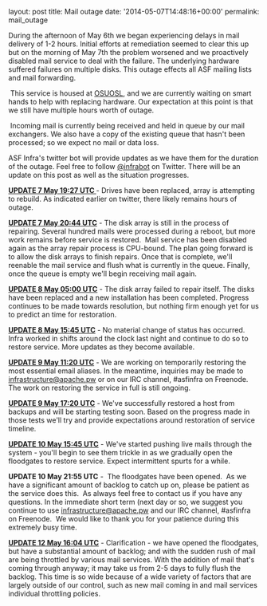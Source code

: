 
layout: post
title: Mail outage
date: '2014-05-07T14:48:16+00:00'
permalink: mail_outage

<p>During the afternoon of May 6th we began experiencing delays in mail delivery of 1-2 hours. Initial efforts at remediation seemed to clear this up but on the morning of May 7th the problem worsened and we proactively disabled mail service to deal with the failure. The underlying hardware suffered failures on multiple disks. This outage effects all ASF mailing lists and mail forwarding. </p> 
  <p>&nbsp;This service is housed at <a href="http://osuosl.org">OSUOSL</a>, and we are currently waiting on smart hands to help with replacing hardware. Our expectation at this point is that we still have multiple hours worth of outage.&nbsp;</p> 
  <p>&nbsp;Incoming mail is currently being received and held in queue by our mail exchangers. We also have a copy of the existing queue that hasn't been processed; so we expect no mail or data loss. &nbsp;</p> 
  <p>ASF Infra's twitter bot will provide updates as we have them for the duration of the outage. Feel free to follow <a href="https://twitter.com/infrabot">@infrabot</a>&nbsp;on Twitter. There will be an update on this post as well as the situation progresses.</p> 
  <p><b><u>UPDATE 7 May 19:27 UTC </u></b>- Drives have been replaced, array is attempting to rebuild. As indicated earlier on twitter, there likely remains hours of outage. &nbsp;</p> 
  <p> </p> 
  <p><b><u>UPDATE 7 May 20:44 UTC</u></b> - The disk array is still in the process of repairing. Several hundred mails were processed during a reboot, but more work remains before service is restored. &nbsp;Mail service has been disabled again as the array repair process is CPU-bound. The plan going forward is to allow the disk arrays to finish repairs. Once that is complete, we'll reenable the mail service and flush what is currently in the queue. Finally, once the queue is empty we'll begin receiving mail again.</p> 
  <p><b><u>UPDATE 8 May 05:00 UTC</u></b> - The disk array failed to repair itself. The disks have been replaced and a new installation has been completed. Progress continues to be made towards resolution, but nothing firm enough yet for us to predict an time for restoration.</p> 
  <p><u><b>UPDATE 8 May 15:45 UTC</b></u> - No material change of status has occurred. Infra worked in shifts around the clock last night and continue to do so to restore service. More updates as they become available. &nbsp;</p> 
  <p><u><b>UPDATE 9 May 11:20 UTC</b></u> - We are working on temporarily restoring the most essential email aliases. In the meantime, inquiries may be made to <a href="mailto:infrastructure@apache.pw">infrastructure@apache.pw</a> or on our IRC channel, #asfinfra on Freenode. The work on restoring the service in full is still ongoing.</p> 
  <p><b><u>UPDATE 9 May 17:20 UTC</u></b> - We've successfully restored a host from backups and will be starting testing soon. Based on the progress made in those tests we'll try and provide expectations around restoration of service timeline.</p> 
  <p><b><u>UPDATE 10 May 15:45 UTC</u></b> - We've started pushing live mails through the system - you'll begin to see them trickle in as we gradually open the floodgates to restore service. Expect intermittent spurts for a while.&nbsp;</p> 
  <p><b>UPDATE 10 May 21:55 UTC</b> - &nbsp;The floodgates have been opened. &nbsp;As we have a significant amount of backlog to catch up on, please be patient as the service does this. &nbsp;As always feel free to contact us if you have any questions. In the immediate short term (next day or so, we suggest you continue to use&nbsp;<a href="mailto:infrastructure@apache.pw">infrastructure@apache.pw</a>&nbsp;and our IRC channel, #asfinfra on Freenode. &nbsp;We would like to thank you for your patience during this extremely busy time.&nbsp;</p>
  <p><b><u>UPDATE 12 May 16:04 UTC</u></b> - Clarification - we have opened the floodgates, but have a substantial amount of backlog; and with the sudden rush of mail are being throttled by various mail services. With the addition of mail that's coming through anyway; it may take us from 2-5 days to fully flush the backlog. This time is so wide because of a wide variety of factors that are largely outside of our control, such as new mail coming in and mail services individual throttling policies. &nbsp;</p>
